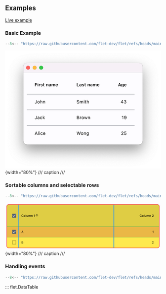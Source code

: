 ## Examples

[Live example](https://flet-controls-gallery.fly.dev/layout/datatable)

### Basic Example

```python
--8<-- "https://raw.githubusercontent.com/flet-dev/flet/refs/heads/main/sdk/python/examples/controls/data-table/basic.py"
```

![basic](https://raw.githubusercontent.com/flet-dev/flet/main/sdk/python/examples/controls/data-table/media/basic.png){width="80%"}
/// caption
///

### Sortable columns and selectable rows

```python
--8<-- "https://raw.githubusercontent.com/flet-dev/flet/refs/heads/main/sdk/python/examples/controls/data-table/sortable-and-selectable.py"
```

![sortable-and-selectable](https://raw.githubusercontent.com/flet-dev/flet/main/sdk/python/examples/controls/data-table/media/sortable-and-selectable.png){width="80%"}
/// caption
///

### Handling events

```python
--8<-- "https://raw.githubusercontent.com/flet-dev/flet/refs/heads/main/sdk/python/examples/controls/data-table/handling-events.py"
```
::: flet.DataTable

